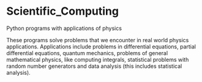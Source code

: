 # Scientific_Computing
Python programs with applications of physics

These programs solve problems that we encounter in real world physics applications. Applications include problems in differential equations, partial differential equations, quantum mechanics, problems of general mathematical
physics, like computing integrals, statistical problems with random number generators and data analysis (this includes statistical analysis). 
